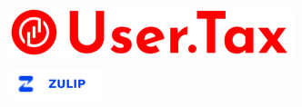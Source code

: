 [![사용자세](https://raw.githubusercontent.com/user-tax/user.tax-img/main/f/logo-txt.svg)](https://user.tax)

[![줄립](https://raw.githubusercontent.com/user-tax/user.tax-img/main/f/Zulip.svg)](https://user-tax.zulipchat.com)